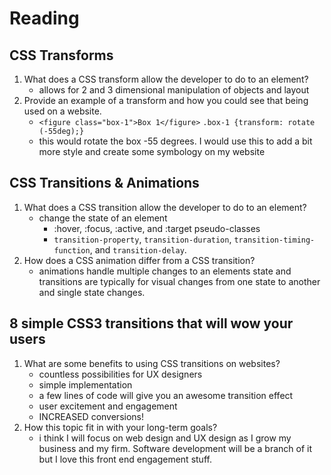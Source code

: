 # Reading

## CSS Transforms

1. What does a CSS transform allow the developer to do to an element?
   * allows for 2 and 3 dimensional manipulation of objects and layout
2. Provide an example of a transform and how you could see that being used on a website.
   * `<figure class="box-1">Box 1</figure>` `.box-1 {transform: rotate (-55deg);}`
   * this would rotate the box -55 degrees.  I would use this to add a bit more style and create some symbology on my website

## CSS Transitions & Animations

1. What does a CSS transition allow the developer to do to an element?
   * change the state of an element
     * :hover, :focus, :active, and :target pseudo-classes
     * `transition-property`, `transition-duration`, `transition-timing-function`, and `transition-delay`.
2. How does a CSS animation differ from a CSS transition?
   * animations handle multiple changes to an elements state and transitions are typically for visual changes from one state to another and single state changes.

## 8 simple CSS3 transitions that will wow your users

1. What are some benefits to using CSS transitions on websites?
   * countless possibilities for UX designers
   * simple implementation
   * a few lines of code will give you an awesome transition effect
   * user excitement and engagement
   * INCREASED conversions!
2. How this topic fit in with your long-term goals?
   * i think I will focus on web design and UX design as I grow my business and my firm.  Software development will be a branch of it but I love this front end engagement stuff.
